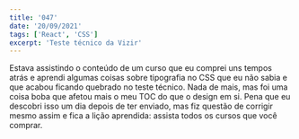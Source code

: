 ```yaml
---
title: '047'
date: '20/09/2021'
tags: ['React', 'CSS']
excerpt: 'Teste técnico da Vizir'
---
```

Estava assistindo o conteúdo de um curso que eu comprei uns tempos atrás e aprendi algumas coisas sobre tipografia no CSS que eu não sabia e que acabou ficando quebrado no teste técnico. Nada de mais, mas foi uma coisa boba que afetou mais o meu TOC do que o design em si. Pena que eu descobri isso um dia depois de ter enviado, mas fiz questão de corrigir mesmo assim e fica a lição aprendida: assista todos os cursos que você comprar.
